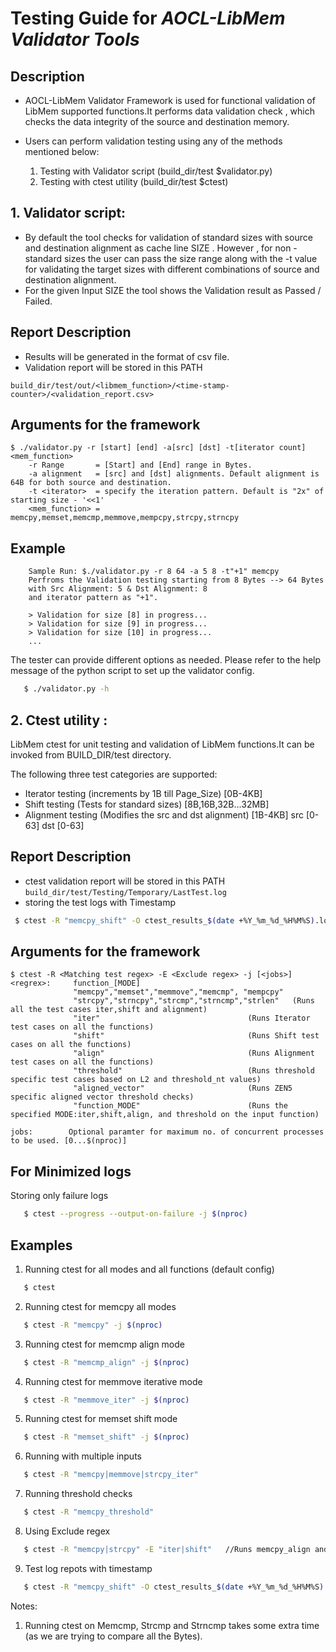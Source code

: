 # Testing Guide for **_AOCL-LibMem Validator Tools_**

## Description
- AOCL-LibMem Validator Framework is used for functional validation of LibMem supported functions.It performs data validation check , which checks the data integrity of the source and destination memory.

- Users can perform validation testing using any of the methods mentioned below:
   1. Testing with Validator script (build_dir/test $validator.py)
   2. Testing with ctest utility (build_dir/test $ctest)

## 1. Validator script:

- By default the tool checks for validation of standard sizes with source and destination alignment as cache line SIZE . However , for non - standard sizes the user can pass the size range  along with the -t <iterator> value for validating the target sizes with different combinations of source and destination alignment.
 - For the given Input SIZE the tool shows the Validation result as
Passed / Failed.


## Report Description
  - Results will be generated in the format of csv file.
  - Validation report will be stored in this PATH
```
build_dir/test/out/<libmem_function>/<time-stamp-counter>/<validation_report.csv>
```

## Arguments for the framework


    $ ./validator.py -r [start] [end] -a[src] [dst] -t[iterator count] <mem_function>
        -r Range       = [Start] and [End] range in Bytes.
        -a alignment   = [src] and [dst] alignments. Default alignment is 64B for both source and destination.
        -t <iterator>  = specify the iteration pattern. Default is "2x" of starting size - '<<1'
        <mem_function> = memcpy,memset,memcmp,memmove,mempcpy,strcpy,strncpy

## Example
        Sample Run: $./validator.py -r 8 64 -a 5 8 -t"+1" memcpy
        Perfroms the Validation testing starting from 8 Bytes --> 64 Bytes
        with Src Alignment: 5 & Dst Alignment: 8
        and iterator pattern as "+1".

        > Validation for size [8] in progress...
        > Validation for size [9] in progress...
        > Validation for size [10] in progress...
        ...



The tester can provide different options as needed. Please refer to the help message
of the python script to set up  the validator config.
```sh
   $ ./validator.py -h
```

## 2. Ctest utility :
LibMem ctest for unit testing and validation of LibMem functions.It can be invoked from BUILD_DIR/test directory.

The following three test categories are supported:
- Iterator testing (increments by 1B till Page_Size)  [0B-4KB]
- Shift testing (Tests for standard sizes)  [8B,16B,32B...32MB]
- Alignment testing (Modifies the src and dst alignment)  [1B-4KB]   src [0-63]   dst [0-63]

## Report Description
  - ctest validation report will be stored in this PATH
        ```
        build_dir/test/Testing/Temporary/LastTest.log
        ```
  - storing the test logs with Timestamp
  ```sh
   $ ctest -R "memcpy_shift" -O ctest_results_$(date +%Y_%m_%d_%H%M%S).log
```
## Arguments for the framework

    $ ctest -R <Matching test regex> -E <Exclude regex> -j [<jobs>]
    <regrex>:     function_[MODE]
                  "memcpy","memset","memmove","memcmp", "mempcpy"
                  "strcpy","strncpy","strcmp","strncmp","strlen"   (Runs all the test cases iter,shift and alignment)
                  "iter"                                 (Runs Iterator test cases on all the functions)
                  "shift"                                (Runs Shift test cases on all the functions)
                  "align"                                (Runs Alignment test cases on all the functions)
                  "threshold"                            (Runs threshold specific test cases based on L2 and threshold_nt values)
                  "aligned_vector"                       (Runs ZEN5 specific aligned vector threshold checks)
                  "function_MODE"                        (Runs the specified MODE:iter,shift,align, and threshold on the input function)

    jobs:        Optional paramter for maximum no. of concurrent processes to be used. [0...$(nproc)]

## For Minimized logs
Storing only failure logs
```sh
   $ ctest --progress --output-on-failure -j $(nproc)
```
## Examples

1. Running ctest for all modes and all functions (default config)
```sh
   $ ctest
```
2. Running ctest for memcpy all modes
```sh
   $ ctest -R "memcpy" -j $(nproc)
```
3. Running ctest for memcmp align mode
```sh
   $ ctest -R "memcmp_align" -j $(nproc)
```
4. Running ctest for memmove iterative mode
```sh
   $ ctest -R "memmove_iter" -j $(nproc)
```
5. Running ctest for memset shift mode
```sh
   $ ctest -R "memset_shift" -j $(nproc)
```
6. Running with multiple inputs
```sh
   $ ctest -R "memcpy|memmove|strcpy_iter"
```
7. Running threshold checks
```sh
   $ ctest -R "memcpy_threshold"
```
8. Using Exclude regex
```sh
   $ ctest -R "memcpy|strcpy" -E "iter|shift"   //Runs memcpy_align and strcpy_align ;ignores iter and shift test cases.
```
9. Test log repots with timestamp
```sh
   $ ctest -R "memcpy_shift" -O ctest_results_$(date +%Y_%m_%d_%H%M%S).log
```

Notes:
1. Running ctest on Memcmp, Strcmp and Strncmp takes some extra time (as we are trying to compare all the Bytes).
